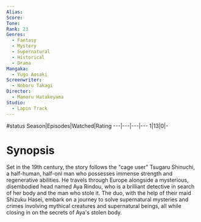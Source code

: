 ```yaml
---
Alias:
Score:
Tone: 
Rank: 23
Genres:
  - Fantasy
  - Mystery
  - Supernatural
  - Historical
  - Drama
Mangaka:
  - Yugo Aosaki
Screenwriter:
  - Noboru Takagi
Director:
  - Mamoru Hatakeyama
Studio:
  - Lapin Track
---
```

#status
Season|Episodes|Watched|Rating
---|---|---|---
1|13|0|-

# Synopsis
Set in the 19th century, the story follows the "cage user" Tsugaru Shinuchi, a half-human, half-oni man who possesses immense strength and regenerative abilities. He travels through Europe alongside a mysterious, disembodied head named Aya Rindou, who is a brilliant detective in search of her body and the man who stole it. The duo, with the help of their maid Shizuku Hasei, embark on a journey to solve supernatural mysteries and crimes involving mythical creatures and supernatural beings, all while closing in on the secrets of Aya's stolen body.
